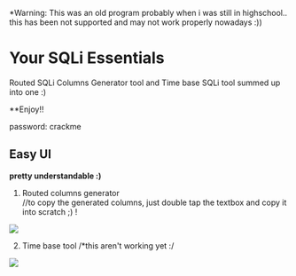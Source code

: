 *Warning: This was an old program probably when i was still in highschool.. this has been not supported and may not work properly nowadays :))

# Your SQLi Essentials
Routed SQLi Columns Generator tool and Time base SQLi tool summed up into one :)

**Enjoy!!

password: crackme

##  Easy UI
**pretty understandable :)**

1. Routed columns generator
<br>//to copy the generated columns, just double tap the textbox and copy it into scratch ;) !
<img src="https://dan1337.altervista.org/images/2.JPG">

2. Time base tool
/*this aren't working yet :/

<img src="https://dan1337.altervista.org/images/1.jpg">


